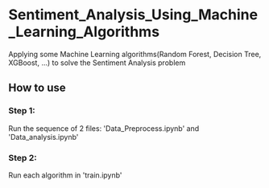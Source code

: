 # Sentiment_Analysis_Using_Machine_Learning_Algorithms
Applying some Machine Learning algorithms(Random Forest, Decision Tree, XGBoost, ...) to solve the Sentiment Analysis problem

## How to use
### Step 1:
Run the sequence of 2 files: 'Data_Preprocess.ipynb' and 'Data_analysis.ipynb'
### Step 2:
Run each algorithm in 'train.ipynb'